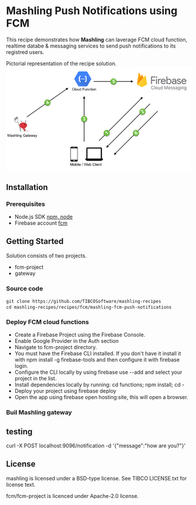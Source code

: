 # Mashling Push Notifications using FCM

This recipe demonstrates how **Mashling** can laverage FCM cloud function, realtime databe & messaging services to send push notifications to its registred users.

Pictorial representation of the recipe solution.
![Screenshot](mashling_fcm.png)

## Installation
### Prerequisites
* Node.js SDK [npm, node](https://nodejs.org/en/download/)
* Firebase account [fcm](https://firebase.google.com/)

## Getting Started
Solution consists of two projects.
* fcm-project
* gateway

### Source code
    git clone https://github.com/TIBCOSoftware/mashling-recipes
	cd mashling-recipes/recipes/fcm/mashling-fcm-push-notifications
### Deploy FCM cloud functions

* Create a Firebase Project using the Firebase Console.
* Enable Google Provider in the Auth section
* Navigate to fcm-project directory.
* You must have the Firebase CLI installed. If you don't have it install it with npm install -g firebase-tools and then configure it with firebase login.
* Configure the CLI locally by using firebase use --add and select your project in the list.
* Install dependencies locally by running: cd functions; npm install; cd -
* Deploy your project using firebase deploy
* Open the app using firebase open hosting:site, this will open a browser.

### Buil Mashling gateway

## testing
curl -X POST localhost:9096/notification -d '{"message":"how are you?"}'

## License
mashling is licensed under a BSD-type license. See TIBCO LICENSE.txt for license text.

fcm/fcm-project is licenced under Apache-2.0 license.